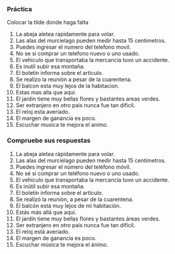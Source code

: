 ### Práctica

Colocar la tilde donde haga falta

1. La abeja aletea rapidamente para volar.
2. Las alas del murcielago pueden medir hasta 15 centimetros.
3. Puedes ingresar el numero del telefono movil.
4. No se si comprar un telefono nuevo o uno usado.
5. El vehiculo que transportaba la mercancia tuvo un accidente.
6. Es inutil subir esa montaña.
7. El boletin informa sobre el articulo.
8. Se realizo la reunión a pesar de la cuarentena.
9. El balcon esta muy lejos de la habitacion.
10. Estas mas alla que aqui.
11. El jardin tiene muy bellas flores y bastantes areas verdes.
12. Ser extranjero en otro pais nunca fue tan dificil.
13. El reloj esta averiado.
14. El margen de ganancia es poco.
15. Escuchar musica te mejora el animo.

### Compruebe sus respuestas

1. La abeja aletea rápidamente para volar.
2. Las alas del murciélago pueden medir hasta 15 centímetros.
3. Puedes ingresar el número del teléfono móvil.
4. No sé si comprar un teléfono nuevo o uno usado.
5. El vehículo que transportaba la mercancía tuvo un accidente.
6. Es inútil subir esa montaña.
7. El boletín informa sobre el artículo.
8. Se realizó la reunión, a pesar de la cuarentena.
9. El balcón está muy lejos de mi habitación.
10. Estás más allá que aquí.
11. El jardín tiene muy bellas flores y bastantes áreas verdes.
12. Ser extranjero en otro país nunca fue tan difícil.
13. El reloj está averiado.
14. El margen de ganancia es poco.
15. Escuchar música te mejora el ánimo.
